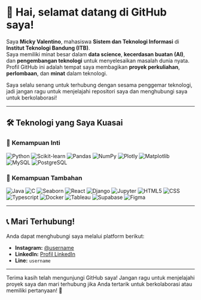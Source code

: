 # 👋 Hai, selamat datang di GitHub saya! 

Saya **Micky Valentino**, mahasiswa **Sistem dan Teknologi Informasi** di **Institut Teknologi Bandung (ITB)**.  
Saya memiliki minat besar dalam **data science**, **kecerdasan buatan (AI)**, dan **pengembangan teknologi** untuk menyelesaikan masalah dunia nyata.  
Profil GitHub ini adalah tempat saya membagikan **proyek perkuliahan**, **perlombaan**, dan **minat** dalam teknologi.

Saya selalu senang untuk terhubung dengan sesama penggemar teknologi, jadi jangan ragu untuk menjelajahi repositori saya dan menghubungi saya untuk berkolaborasi!

---

## 🛠 **Teknologi yang Saya Kuasai**

### 🌟 **Kemampuan Inti**  
![Python](https://img.shields.io/badge/Python-3776AB?style=for-the-badge&logo=python&logoColor=white) 
![Scikit-learn](https://img.shields.io/badge/Scikit--learn-F7931E?style=for-the-badge&logo=scikit-learn&logoColor=white)
![Pandas](https://img.shields.io/badge/Pandas-150458?style=for-the-badge&logo=pandas&logoColor=white) 
![NumPy](https://img.shields.io/badge/NumPy-013243?style=for-the-badge&logo=numpy&logoColor=white)
![Plotly](https://img.shields.io/badge/Plotly-3F4F75?style=for-the-badge&logo=plotly&logoColor=white) 
![Matplotlib](https://img.shields.io/badge/Matplotlib-0077B5?style=for-the-badge&logo=matplotlib&logoColor=white)
![MySQL](https://img.shields.io/badge/MySQL-4479A1?style=for-the-badge&logo=mysql&logoColor=white)
![PostgreSQL](https://img.shields.io/badge/PostgreSQL-336791?style=for-the-badge&logo=postgresql&logoColor=white)

### 🌟 **Kemampuan Tambahan**  
![Java](https://img.shields.io/badge/Java-007396?style=for-the-badge&logo=java&logoColor=white)
![C](https://img.shields.io/badge/C-A8B9CC?style=for-the-badge&logo=c&logoColor=white) 
![Seaborn](https://img.shields.io/badge/Seaborn-9E4F96?style=for-the-badge&logo=seaborn&logoColor=white)
![React](https://img.shields.io/badge/React-61DAFB?style=for-the-badge&logo=react&logoColor=black)
![Django](https://img.shields.io/badge/Django-092E20?style=for-the-badge&logo=django&logoColor=white)
![Jupyter](https://img.shields.io/badge/Jupyter-F37626?style=for-the-badge&logo=jupyter&logoColor=white)
![HTML5](https://img.shields.io/badge/HTML5-E34F26?style=for-the-badge&logo=html5&logoColor=white)
![CSS](https://img.shields.io/badge/CSS-1572B6?style=for-the-badge&logo=css3&logoColor=white)
![Typescript](https://img.shields.io/badge/TypeScript-3178C6?style=for-the-badge&logo=typescript&logoColor=white)
![Docker](https://img.shields.io/badge/Docker-2496ED?style=for-the-badge&logo=docker&logoColor=white)
![Tableau](https://img.shields.io/badge/Tableau-E97627?style=for-the-badge&logo=tableau&logoColor=white)
![Supabase](https://img.shields.io/badge/Supabase-3ECF8E?style=for-the-badge&logo=supabase&logoColor=white)
![Figma](https://img.shields.io/badge/Figma-F24E1E?style=for-the-badge&logo=figma&logoColor=white)

---

## 📞 **Mari Terhubung!**

Anda dapat menghubungi saya melalui platform berikut:  

- **Instagram:** [@username](https://www.instagram.com/username)  
- **LinkedIn:** [Profil LinkedIn](https://www.linkedin.com/in/username)  
- **Line:** `username`

---

Terima kasih telah mengunjungi GitHub saya! Jangan ragu untuk menjelajahi proyek saya dan mari terhubung jika Anda tertarik untuk berkolaborasi atau memiliki pertanyaan! 🚀
